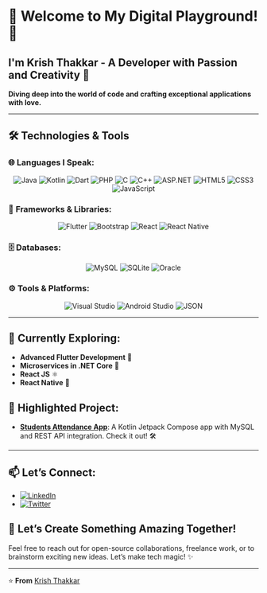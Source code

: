 # 🌟 Welcome to My Digital Playground! 🌟

## I'm **Krish Thakkar** - A Developer with Passion and Creativity 🎨

**Diving deep into the world of code and crafting exceptional applications with love.**  

---

## 🛠️ **Technologies & Tools**

### 🌐 **Languages I Speak:**
<p align="center">
  <img src="https://img.shields.io/badge/Java-%23ED8B00.svg?style=for-the-badge&logo=java&logoColor=white" alt="Java" />
  <img src="https://img.shields.io/badge/Kotlin-%230095D5.svg?style=for-the-badge&logo=kotlin&logoColor=white" alt="Kotlin" />
  <img src="https://img.shields.io/badge/Dart-%230175C2.svg?style=for-the-badge&logo=dart&logoColor=white" alt="Dart" />
  <img src="https://img.shields.io/badge/PHP-%23777BB4.svg?style=for-the-badge&logo=php&logoColor=white" alt="PHP" />
  <img src="https://img.shields.io/badge/C-%2300599C.svg?style=for-the-badge&logo=c&logoColor=white" alt="C" />
  <img src="https://img.shields.io/badge/C%2B%2B-%2300599C.svg?style=for-the-badge&logo=c%2B%2B&logoColor=white" alt="C++" />
  <img src="https://img.shields.io/badge/ASP.NET-%235C2D91.svg?style=for-the-badge&logo=dotnet&logoColor=white" alt="ASP.NET" />
  <img src="https://img.shields.io/badge/HTML5-%23E34F26.svg?style=for-the-badge&logo=html5&logoColor=white" alt="HTML5" />
  <img src="https://img.shields.io/badge/CSS3-%231572B6.svg?style=for-the-badge&logo=css3&logoColor=white" alt="CSS3" />
  <img src="https://img.shields.io/badge/JavaScript-%23F7DF1E.svg?style=for-the-badge&logo=javascript&logoColor=black" alt="JavaScript" />
</p>

### 🧩 **Frameworks & Libraries:**
<p align="center">
  <img src="https://img.shields.io/badge/Flutter-%2302569B.svg?style=for-the-badge&logo=flutter&logoColor=white" alt="Flutter" />
  <img src="https://img.shields.io/badge/Bootstrap-%23563D7C.svg?style=for-the-badge&logo=bootstrap&logoColor=white" alt="Bootstrap" />
  <img src="https://img.shields.io/badge/React-%2361DAFB.svg?style=for-the-badge&logo=react&logoColor=white" alt="React" />
  <img src="https://img.shields.io/badge/React%20Native-%2320232A.svg?style=for-the-badge&logo=react&logoColor=61DAFB" alt="React Native" />
</p>

### 🗄️ **Databases:**
<p align="center">
  <img src="https://img.shields.io/badge/MySQL-%2300f.svg?style=for-the-badge&logo=mysql&logoColor=white" alt="MySQL" />
  <img src="https://img.shields.io/badge/SQLite-%2307405E.svg?style=for-the-badge&logo=sqlite&logoColor=white" alt="SQLite" />
  <img src="https://img.shields.io/badge/Oracle-%23F80000.svg?style=for-the-badge&logo=oracle&logoColor=white" alt="Oracle" />
</p>

### ⚙️ **Tools & Platforms:**
<p align="center">
  <img src="https://img.shields.io/badge/Visual%20Studio-%235C2D91.svg?style=for-the-badge&logo=visual-studio&logoColor=white" alt="Visual Studio" />
  <img src="https://img.shields.io/badge/Android%20Studio-%233DDC84.svg?style=for-the-badge&logo=android-studio&logoColor=white" alt="Android Studio" />
  <img src="https://img.shields.io/badge/JSON-%23000000.svg?style=for-the-badge&logo=json&logoColor=white" alt="JSON" />
</p>
  
---

## 🌱 **Currently Exploring:**
- **Advanced Flutter Development** 🚀
- **Microservices in .NET Core** 🔧
- **React JS** ⚛️
- **React Native** 📱

## 🚀 **Highlighted Project:**
- **[Students Attendance App](https://github.com/IAmKrishThakkar/ProjectAndroid)**: A Kotlin Jetpack Compose app with MySQL and REST API integration. Check it out! 🛠️

---

## 📫 **Let’s Connect:**
- [![LinkedIn](https://img.shields.io/badge/LinkedIn-%230A66C2.svg?style=for-the-badge&logo=linkedin&logoColor=white)](https://www.linkedin.com/in/thakkar-krish-7726452aa/)
- [![Twitter](https://img.shields.io/badge/Twitter-%231DA1F2.svg?style=for-the-badge&logo=twitter&logoColor=white)](https://x.com/ThakkarKrish6)

## 🤔 **Let’s Create Something Amazing Together!**
Feel free to reach out for open-source collaborations, freelance work, or to brainstorm exciting new ideas. Let’s make tech magic! ✨

---

⭐️ **From** [Krish Thakkar](https://github.com/IAmKrishThakkar)
